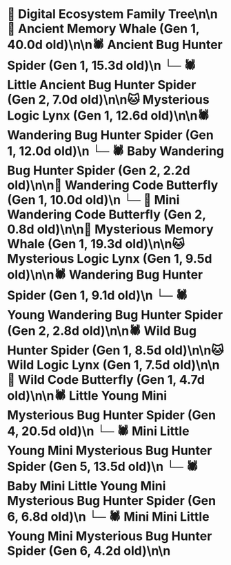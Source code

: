 # 🌳 Digital Ecosystem Family Tree\n\n🐋 Ancient Memory Whale (Gen 1, 40.0d old)\n\n🕷️ Ancient Bug Hunter Spider (Gen 1, 15.3d old)\n  └─ 🕷️ Little Ancient Bug Hunter Spider (Gen 2, 7.0d old)\n\n🐱 Mysterious Logic Lynx (Gen 1, 12.6d old)\n\n🕷️ Wandering Bug Hunter Spider (Gen 1, 12.0d old)\n  └─ 🕷️ Baby Wandering Bug Hunter Spider (Gen 2, 2.2d old)\n\n🦋 Wandering Code Butterfly (Gen 1, 10.0d old)\n  └─ 🦋 Mini Wandering Code Butterfly (Gen 2, 0.8d old)\n\n🐋 Mysterious Memory Whale (Gen 1, 19.3d old)\n\n🐱 Mysterious Logic Lynx (Gen 1, 9.5d old)\n\n🕷️ Wandering Bug Hunter Spider (Gen 1, 9.1d old)\n  └─ 🕷️ Young Wandering Bug Hunter Spider (Gen 2, 2.8d old)\n\n🕷️ Wild Bug Hunter Spider (Gen 1, 8.5d old)\n\n🐱 Wild Logic Lynx (Gen 1, 7.5d old)\n\n🦋 Wild Code Butterfly (Gen 1, 4.7d old)\n\n🕷️ Little Young Mini Mysterious Bug Hunter Spider (Gen 4, 20.5d old)\n  └─ 🕷️ Mini Little Young Mini Mysterious Bug Hunter Spider (Gen 5, 13.5d old)\n    └─ 🕷️ Baby Mini Little Young Mini Mysterious Bug Hunter Spider (Gen 6, 6.8d old)\n    └─ 🕷️ Mini Mini Little Young Mini Mysterious Bug Hunter Spider (Gen 6, 4.2d old)\n\n